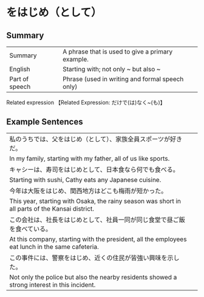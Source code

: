 # をはじめ（として）

## Summary

<table><tr>   <td>Summary<td>   <td>A phrase that is used to give a primary example.</td><tr><tr>   <td>English<td>   <td>Starting with; not only ~ but also ~</td><tr><tr>   <td>Part of speech<td>   <td>Phrase (used in writing and formal speech only)</td><tr></table><tr>   <td>Related expression<td>   <td>【Related Expression: だけで(は)なく~(も)】</td><tr></table></table>

## Example Sentences

<table><tr><td>私のうちでは、父をはじめ（として）、家族全員スポーツが好きだ。<td><tr><tr><td>In my family, starting with my father, all of us like sports.<td><tr><tr><td>キャシーは、寿司をはじめとして、日本食なら何でも食べる。<td><tr><tr><td>Starting with sushi, Cathy eats any Japanese cuisine.<td><tr><tr><td>今年は大阪をはじめ、関西地方はどこも梅雨が短かった。<td><tr><tr><td>This year, starting with Osaka, the rainy season was short in all parts of the Kansai district.<td><tr><tr><td>この会社は、社長をはじめとして、社員一同が同じ食堂で昼ご飯を食べている。<td><tr><tr><td>At this company, starting with the president, all the employees eat lunch in the same cafeteria.<td><tr><tr><td>この事件には、警察をはじめ、近くの住民が皆強い興味を示した。<td><tr><tr><td>Not only the police but also the nearby residents showed a strong interest in this incident.<td><tr></table>

